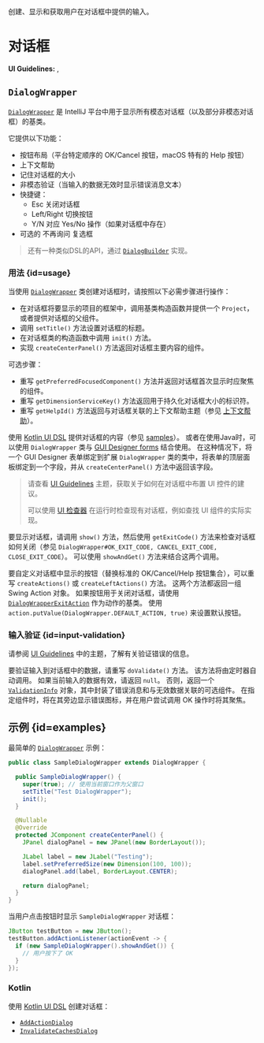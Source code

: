 <!-- Copyright 2000-2024 JetBrains s.r.o. and contributors. Use of this source code is governed by the Apache 2.0 license. -->

<link-summary>创建、显示和获取用户在对话框中提供的输入。</link-summary>

# 对话框

<tldr>

**UI Guidelines:** [](layout.md), [](validation_errors.md)

</tldr>

## `DialogWrapper`

[`DialogWrapper`](%gh-ic%/platform/platform-api/src/com/intellij/openapi/ui/DialogWrapper.java) 是 IntelliJ 平台中用于显示所有模态对话框（以及部分非模态对话框）的基类。

它提供以下功能：

* 按钮布局（平台特定顺序的 <control>OK</control>/<control>Cancel</control> 按钮，macOS 特有的 <control>Help</control> 按钮）
* 上下文帮助
* 记住对话框的大小
* 非模态验证（当输入的数据无效时显示错误消息文本）
* 快捷键：
  * <shortcut>Esc</shortcut> 关闭对话框
  * <shortcut>Left/Right</shortcut> 切换按钮
  * <shortcut>Y</shortcut>/<shortcut>N</shortcut> 对应 <control>Yes</control>/<control>No</control> 操作（如果对话框中存在）
* 可选的 <control>不再询问</control> 复选框

> 还有一种类似DSL的API，通过 [`DialogBuilder`](%gh-ic%/platform/platform-api/src/com/intellij/openapi/ui/DialogBuilder.java) 实现。

### 用法 {id=usage}

当使用 [`DialogWrapper`](%gh-ic%/platform/platform-api/src/com/intellij/openapi/ui/DialogWrapper.java) 类创建对话框时，请按照以下必需步骤进行操作：

* 在对话框将要显示的项目的框架中，调用基类构造函数并提供一个 `Project`，或者提供对话框的父组件。
* 调用 `setTitle()` 方法设置对话框的标题。
* 在对话框类的构造函数中调用 `init()` 方法。
* 实现 `createCenterPanel()` 方法返回对话框主要内容的组件。

可选步骤：

* 重写 `getPreferredFocusedComponent()` 方法并返回对话框首次显示时应聚焦的组件。
* 重写 `getDimensionServiceKey()` 方法返回用于持久化对话框大小的标识符。
* 重写 `getHelpId()` 方法返回与对话框关联的上下文帮助主题（参见 [上下文帮助](ide_infrastructure.md#context-help)）。

使用 [Kotlin UI DSL](kotlin_ui_dsl_version_2.md) 提供对话框的内容（参见 [samples](#kotlin)）。
或者在使用Java时，可以使用 `DialogWrapper` 类与 [GUI Designer forms](https://www.jetbrains.com/help/idea/gui-designer-basics.html) 结合使用。
在这种情况下，将一个 GUI Designer 表单绑定到扩展 `DialogWrapper` 类的类中，将表单的顶层面板绑定到一个字段，并从 `createCenterPanel()` 方法中返回该字段。

> 请查看 [UI Guidelines](layout.md) 主题，获取关于如何在对话框中布置 UI 控件的建议。
>
> 可以使用 [UI 检查器](internal_ui_inspector.md) 在运行时检查现有对话框，例如查找 UI 组件的实际实现。

要显示对话框，请调用 `show()` 方法，然后使用 `getExitCode()` 方法来检查对话框如何关闭（参见 `DialogWrapper#OK_EXIT_CODE, CANCEL_EXIT_CODE, CLOSE_EXIT_CODE`）。
可以使用 `showAndGet()` 方法来结合这两个调用。

要自定义对话框中显示的按钮（替换标准的 <control>OK</control>/<control>Cancel</control>/<control>Help</control> 按钮集合），可以重写 `createActions()` 或 `createLeftActions()` 方法。
这两个方法都返回一组 Swing Action 对象。
如果按钮用于关闭对话框，请使用 [`DialogWrapperExitAction`](%gh-ic%/platform/platform-api/src/com/intellij/openapi/ui/DialogWrapper.java) 作为动作的基类。
使用 `action.putValue(DialogWrapper.DEFAULT_ACTION, true)` 来设置默认按钮。

### 输入验证 {id=input-validation}

请参阅 [UI Guidelines](validation_errors.md) 中的主题，了解有关验证错误的信息。

要验证输入到对话框中的数据，请重写 `doValidate()` 方法。
该方法将由定时器自动调用。
如果当前输入的数据有效，请返回 `null`。
否则，返回一个 [`ValidationInfo`](%gh-ic%/platform/ide-core/src/com/intellij/openapi/ui/ValidationInfo.java) 对象，其中封装了错误消息和与无效数据关联的可选组件。
在指定组件时，将在其旁边显示错误图标，并在用户尝试调用 <control>OK</control> 操作时将其聚焦。

## 示例 {id=examples}

最简单的 [`DialogWrapper`](%gh-ic%/platform/platform-api/src/com/intellij/openapi/ui/DialogWrapper.java) 示例：

```java
public class SampleDialogWrapper extends DialogWrapper {

  public SampleDialogWrapper() {
    super(true); // 使用当前窗口作为父窗口
    setTitle("Test DialogWrapper");
    init();
  }

  @Nullable
  @Override
  protected JComponent createCenterPanel() {
    JPanel dialogPanel = new JPanel(new BorderLayout());

    JLabel label = new JLabel("Testing");
    label.setPreferredSize(new Dimension(100, 100));
    dialogPanel.add(label, BorderLayout.CENTER);

    return dialogPanel;
  }
}
```

当用户点击按钮时显示 `SampleDialogWrapper` 对话框：

```java
JButton testButton = new JButton();
testButton.addActionListener(actionEvent -> {
  if (new SampleDialogWrapper().showAndGet()) {
    // 用户按下了 OK
  }
});
```

### Kotlin

使用 [Kotlin UI DSL](kotlin_ui_dsl_version_2.md) 创建对话框：

- [`AddActionDialog`](%gh-ic%/platform/platform-impl/src/com/intellij/ide/ui/customization/AddActionDialog.kt)
- [`InvalidateCachesDialog`](%gh-ic%/platform/platform-impl/src/com/intellij/ide/actions/InvalidateCachesDialog.kt)
